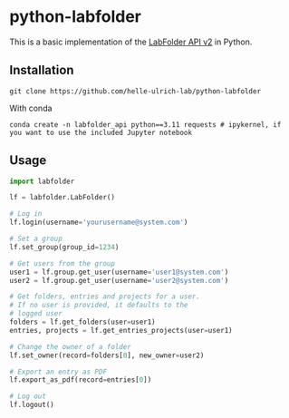 # python-labfolder

This is a basic implementation of the [LabFolder API v2](https://labfolder.labforward.app/api/v2/docs/development.html) in Python.

## Installation

`git clone https://github.com/helle-ulrich-lab/python-labfolder`

With conda

`conda create -n labfolder_api python==3.11 requests # ipykernel, if you want to use the included Jupyter notebook`

## Usage

```python
import labfolder

lf = labfolder.LabFolder()

# Log in
lf.login(username='yourusername@system.com')

# Set a group
lf.set_group(group_id=1234)

# Get users from the group
user1 = lf.group.get_user(username='user1@system.com')
user2 = lf.group.get_user(username='user2@system.com')

# Get folders, entries and projects for a user.
# If no user is provided, it defaults to the
# logged user
folders = lf.get_folders(user=user1)
entries, projects = lf.get_entries_projects(user=user1)

# Change the owner of a folder
lf.set_owner(record=folders[0], new_owner=user2)

# Export an entry as PDF
lf.export_as_pdf(record=entries[0])

# Log out
lf.logout()
```
